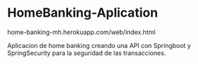 # HomeBanking-Aplication

home-banking-mh.herokuapp.com/web/index.html

Aplicacion de home banking creando una API con Springboot y SpringSecurity para la seguridad de las transacciones.
